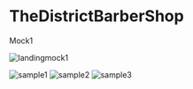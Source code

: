 # TheDistrictBarberShop

Mock1

![landingmock1](https://user-images.githubusercontent.com/18251657/39074997-b66d38c2-44c1-11e8-801c-a5975fc240fc.png)

![sample1](https://user-images.githubusercontent.com/18251657/39074042-e7b326f2-44bd-11e8-9097-58f1bee37eb2.png)
![sample2](https://user-images.githubusercontent.com/18251657/39074044-e98adbfa-44bd-11e8-8a55-8dd07cafcbf8.png)
![sample3](https://user-images.githubusercontent.com/18251657/39074048-eb204cc0-44bd-11e8-943e-47e04b199fb9.png)

